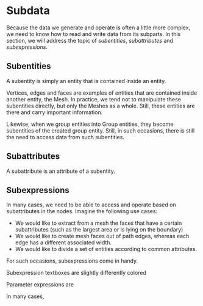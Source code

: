 # Subdata

Because the data we generate and operate is often a little more complex, we need to know how to read and write data from its subparts. In this section, we will address the topic of _subentities_, _subattributes_ and _subexpressions_.

## Subentities

A subentity is simply an entity that is contained inside an entity. 

Vertices, edges and faces are examples of entities that are contained inside another entity, the Mesh. In practice, we tend not to manipulate these subentities directly, but only the Meshes as a whole. Still, these entities are there and carry important information.

Likewise, when we group entities into Group entities, they become subentities of the created group entity. Still, in such occasions, there is still the need to access data from such subentities.

## Subattributes

A subattribute is an attribute of a subentity.



## Subexpressions

In many cases, we need to be able to access and operate based on subattributes in the nodes. Imagine the following use cases:

 * We would like to extract from a mesh the faces that have a certain subattributes (such as the largest area or is lying on the boundary)
 * We would like to create mesh faces out of path edges, whereas each edge has a different associated width.
 * We would like to divide a set of entities according to common attributes.

For such occasions, subexpressions come in handy.

Subexpression textboxes are slightly differently colored

Parameter expressions are 

In many cases, 